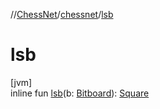 //[ChessNet](../../index.md)/[chessnet](index.md)/[lsb](lsb.md)

# lsb

[jvm]\
inline fun [lsb](lsb.md)(b: [Bitboard](index.md#610777926%2FClasslikes%2F-1216412040)): [Square](-square/index.md)
